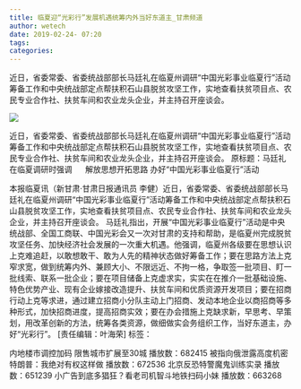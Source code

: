 ```yaml
---
title: 临夏迎“光彩行”发展机遇统筹内外当好东道主_甘肃频道
author: wetech
date: 2019-02-24- 07:20
tags: 
categories: 
---
```

近日，省委常委、省委统战部部长马廷礼在临夏州调研“中国光彩事业临夏行”活动筹备工作和中央统战部定点帮扶积石山县脱贫攻坚工作，实地查看扶贫项目点、农民专业合作社、扶贫车间和农业龙头企业，并主持召开座谈会。
<!-- more -->
                
<img align="center" border="0" src="http://p2.ifengimg.com/a/2016/0810/204c433878d5cf9size1_w16_h16.png" />
                
                
            
近日，省委常委、省委统战部部长马廷礼在临夏州调研“中国光彩事业临夏行”活动筹备工作和中央统战部定点帮扶积石山县脱贫攻坚工作，实地查看扶贫项目点、农民专业合作社、扶贫车间和农业龙头企业，并主持召开座谈会。
原标题：马廷礼在临夏调研时强调
     解放思想开拓思路 办好“中国光彩事业临夏行”活动
						 
本报临夏讯（新甘肃·甘肃日报通讯员 李健）近日，省委常委、省委统战部部长马廷礼在临夏州调研“中国光彩事业临夏行”活动筹备工作和中央统战部定点帮扶积石山县脱贫攻坚工作，实地查看扶贫项目点、农民专业合作社、扶贫车间和农业龙头企业，并主持召开座谈会。
马廷礼指出，开展“中国光彩事业临夏行”活动是中央统战部、全国工商联、中国光彩会又一次对甘肃的支持和帮助，是临夏州完成脱贫攻坚任务、加快经济社会发展的一次重大机遇。他强调，临夏州各级要在思想认识上克难追赶，以敢想敢干、敢为人先的精神状态做好筹备工作；要在思路方法上克窄求宽，做到统筹内外、兼顾大小、不限远近、不拘一格，争取签一批项目、盯一批线索、联系一批企业；要在项目储备上克虚求实，实实在在推介一批基础设施、特色优势产业、现有企业嫁接改造提升、扶贫车间和优质资源开发项目；要在招商行动上克等求进，通过建立招商小分队主动上门招商、发动本地企业以商招商等多种形式，加快招商进度，提高招商实效；要在办会措施上克缺求新，早思考、早策划，用改革创新的方法，统筹各类资源，做细做实会务组织工作，当好东道主，办好“光彩行”。
[责任编辑：叶海荣]
标签：
 
             
内地楼市调控加码 限售城市扩展至30城
播放数：682415
被指向俄泄露高度机密 特朗普：我绝对有权这样做
播放数：672536
北京反恐特警魔鬼训练实录
播放数：651239
小广告到底多猖狂？看老司机智斗地铁扫码小妹
播放数：663268
